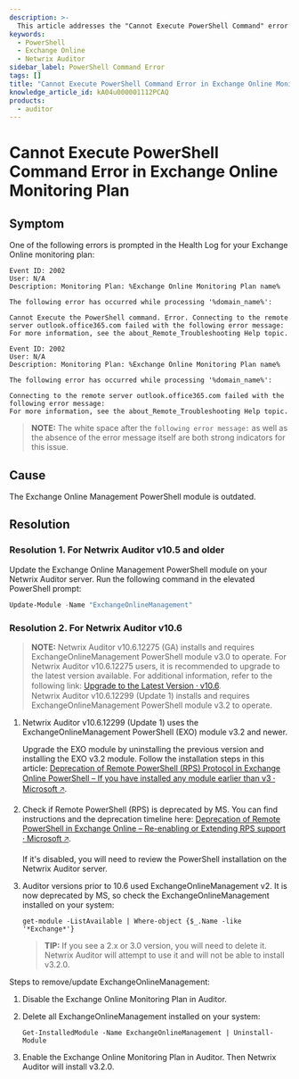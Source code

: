 ```yaml
---
description: >-
  This article addresses the "Cannot Execute PowerShell Command" error encountered in the Exchange Online monitoring plan for Netwrix Auditor, detailing symptoms, causes, and resolutions.
keywords:
  - PowerShell
  - Exchange Online
  - Netwrix Auditor
sidebar_label: PowerShell Command Error
tags: []
title: "Cannot Execute PowerShell Command Error in Exchange Online Monitoring Plan"
knowledge_article_id: kA04u000001112PCAQ
products:
  - auditor
---
```


# Cannot Execute PowerShell Command Error in Exchange Online Monitoring Plan

## Symptom

One of the following errors is prompted in the Health Log for your Exchange Online monitoring plan:

```
Event ID: 2002
User: N/A
Description: Monitoring Plan: %Exchange Online Monitoring Plan name%

The following error has occurred while processing '%domain_name%':

Cannot Execute the PowerShell command. Error. Connecting to the remote server outlook.office365.com failed with the following error message: 
For more information, see the about_Remote_Troubleshooting Help topic.
```

```
Event ID: 2002
User: N/A
Description: Monitoring Plan: %Exchange Online Monitoring Plan name%

The following error has occurred while processing '%domain_name%':

Connecting to the remote server outlook.office365.com failed with the following error message: 
For more information, see the about_Remote_Troubleshooting Help topic.
```

> **NOTE:** The white space after the `following error message:` as well as the absence of the error message itself are both strong indicators for this issue.

## Cause

The Exchange Online Management PowerShell module is outdated.

## Resolution

### Resolution 1. For Netwrix Auditor v10.5 and older

Update the Exchange Online Management PowerShell module on your Netwrix Auditor server. Run the following command in the elevated PowerShell prompt:

```powershell
Update-Module -Name "ExchangeOnlineManagement"
```

### Resolution 2. For Netwrix Auditor v10.6

> **NOTE:** Netwrix Auditor v10.6.12275 (GA) installs and requires ExchangeOnlineManagement PowerShell module v3.0 to operate. For Netwrix Auditor v10.6.12275 users, it is recommended to upgrade to the latest version available. For additional information, refer to the following link: [Upgrade to the Latest Version ⸱ v10.6](/docs/auditor/10.6/install/upgrade).  
> Netwrix Auditor v10.6.12299 (Update 1) installs and requires ExchangeOnlineManagement PowerShell module v3.2 to operate.

1. Netwrix Auditor v10.6.12299 (Update 1) uses the ExchangeOnlineManagement PowerShell (EXO) module v3.2 and newer.

   Upgrade the EXO module by uninstalling the previous version and installing the EXO v3.2 module. Follow the installation steps in this article: [Deprecation of Remote PowerShell (RPS) Protocol in Exchange Online PowerShell – If you have installed any module earlier than v3 ⸱ Microsoft 🡥](https://techcommunity.microsoft.com/t5/exchange-team-blog/announcing-deprecation-of-remote-powershell-rps-protocol-in/ba-p/3695597).

2. Check if Remote PowerShell (RPS) is deprecated by MS. You can find instructions and the deprecation timeline here: [Deprecation of Remote PowerShell in Exchange Online – Re-enabling or Extending RPS support ⸱ Microsoft 🡥](https://techcommunity.microsoft.com/t5/exchange-team-blog/deprecation-of-remote-powershell-in-exchange-online-re-enabling/ba-p/3779692).

   If it's disabled, you will need to review the PowerShell installation on the Netwrix Auditor server.

3. Auditor versions prior to 10.6 used ExchangeOnlineManagement v2. It is now deprecated by MS, so check the ExchangeOnlineManagement installed on your system:

   ```
   get-module -ListAvailable | Where-object {$_.Name -like '*Exchange*'}
   ```

   > **TIP:** If you see a 2.x or 3.0 version, you will need to delete it. Netwrix Auditor will attempt to use it and will not be able to install v3.2.0.

Steps to remove/update ExchangeOnlineManagement:

1. Disable the Exchange Online Monitoring Plan in Auditor.
2. Delete all ExchangeOnlineManagement installed on your system:

   ```
   Get-InstalledModule -Name ExchangeOnlineManagement | Uninstall-Module
   ```

3. Enable the Exchange Online Monitoring Plan in Auditor. Then Netwrix Auditor will install v3.2.0.
